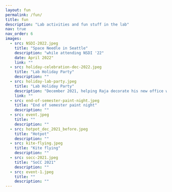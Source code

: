 ```yaml
---
layout: fun
permalink: /fun/
title: fun
description: "Lab activities and fun stuff in the lab"
nav: true
nav_order: 6
images: 
  - src: NSDI-2022.jpeg
    title: "Space Needle in Seattle"
    description: "while attending NSDI '22"
    date: April 2022"
    link: ""
  - src: holiday-celebration-dec-2022.jpeg
    title: "Lab Holiday Party"
    description: ""
  - src: holiday-lab-party.jpeg
    title: "Lab Holiday Party"
    description: "December 2021, helping Raja decorate his new office with planes & plants :)"
    link: ""
  - src: end-of-semester-paint-night.jpeg
    title: "End of semester paint night"
    description: ""
  - src: event.jpeg
    title: ""
    description: ""
  - src: hotpot_dec_2021_before.jpeg
    title: "Hotpot"
    description: ""
  - src: kite-flying.jpeg
    title: "Kite flying"
    description: ""
  - src: socc-2021.jpeg
    title: "SoCC 2021"
    description: ""
  - src: event-1.jpeg
    title: ""
    description: ""
---
```

